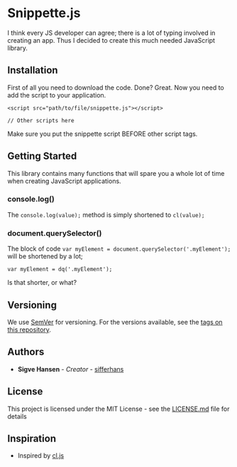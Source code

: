 # Snippette.js

I think every JS developer can agree; there is a lot of typing involved in creating an app.
Thus I decided to create this much needed JavaScript library.

## Installation

First of all you need to download the code.
Done? Great.
Now you need to add the script to your application.

```
<script src="path/to/file/snippette.js"></script>

// Other scripts here
```
Make sure you put the snippette script BEFORE other script tags.

## Getting Started

This library contains many functions that will spare you a whole lot of time when creating JavaScript applications.

### console.log()

The ```console.log(value);``` method is simply shortened to ```cl(value);```

### document.querySelector()

The block of code ```var myElement = document.querySelector('.myElement');``` will be shortened by a lot;
```
var myElement = dq('.myElement');
```
Is that shorter, or what?

## Versioning

We use [SemVer](http://semver.org/) for versioning. For the versions available, see the [tags on this repository](https://github.com/sifferhans/snippette/tags).

## Authors

* **Sigve Hansen** - *Creator* - [sifferhans](https://github.com/sifferhans)

## License

This project is licensed under the MIT License - see the [LICENSE.md](LICENSE.md) file for details

## Inspiration

* Inspired by [cl.js](https://github.com/johnchinjew/cl.js)
